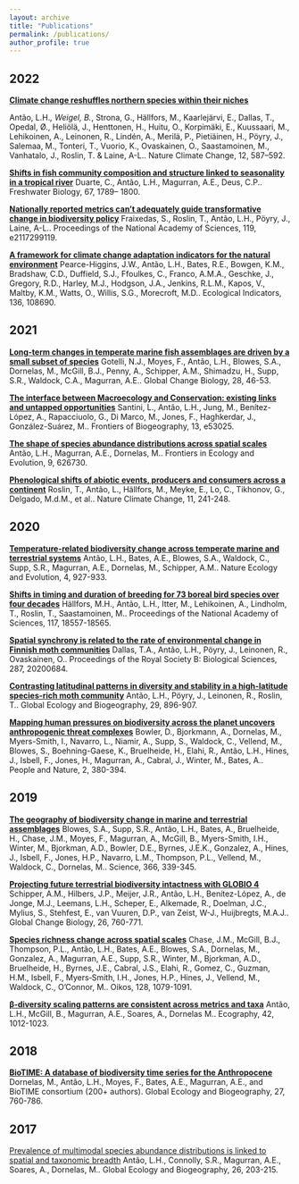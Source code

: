 ```yaml
---
layout: archive
title: "Publications"
permalink: /publications/
author_profile: true
---
```


## **2022**
[**Climate change reshuffles northern species within their niches**]([url](https://doi.org/10.1038/s41558-022-01381-x))

Antão, L.H.*, Weigel, B.*, Strona, G., Hällfors, M., Kaarlejärvi, E., Dallas, T., Opedal, Ø., Heliölä, J., Henttonen, H., Huitu, O., Korpimäki, E., Kuussaari, M., Lehikoinen, A., Leinonen, R., Lindén, A., Merilä, P., Pietiäinen, H., Pöyry, J., Salemaa, M., Tonteri, T., Vuorio, K., Ovaskainen, O., Saastamoinen, M., Vanhatalo, J., Roslin, T. & Laine, A-L.. Nature Climate Change, 12, 587–592.

**[Shifts in fish community composition and structure linked to seasonality in a tropical river]([url](https://doi.org/10.1111/fwb.13975))**
Duarte, C., Antão, L.H., Magurran, A.E., Deus, C.P.. Freshwater Biology, 67, 1789– 1800.

**[Nationally reported metrics can’t adequately guide transformative change in biodiversity policy]([url](https://doi.org/10.1073/pnas.2117299119))**
Fraixedas, S., Roslin, T., Antão, L.H., Pöyry, J., Laine, A-L.. Proceedings of the National Academy of Sciences, 119, e2117299119.

[**A framework for climate change adaptation indicators for the natural environment**]([url](https://doi.org/10.1016/j.ecolind.2022.108690))
Pearce-Higgins, J.W., Antão, L.H., Bates, R.E., Bowgen, K.M., Bradshaw, C.D., Duffield, S.J., Ffoulkes, C., Franco, A.M.A., Geschke, J., Gregory, R.D., Harley, M.J., Hodgson, J.A., Jenkins, R.L.M., Kapos, V., Maltby, K.M., Watts, O., Willis, S.G., Morecroft, M.D.. Ecological Indicators, 136, 108690.

## **2021**
[**Long-term changes in temperate marine fish assemblages are driven by a small subset of species**]([url](http://doi.org/10.1111/gcb.15947))
Gotelli, N.J., Moyes, F., Antão, L.H., Blowes, S.A., Dornelas, M., McGill, B.J., Penny, A., Schipper, A.M., Shimadzu, H., Supp, S.R., Waldock, C.A., Magurran, A.E.. Global Change Biology, 28, 46-53. 

[**The interface between Macroecology and Conservation: existing links and untapped opportunities**]([url](https://doi.org/10.21425/F5FBG53025))
Santini, L., Antão, L.H., Jung, M., Benítez-López, A., Rapacciuolo, G., Di Marco, M., Jones, F., Haghkerdar, J., González-Suárez, M.. Frontiers of Biogeography, 13, e53025.

[**The shape of species abundance distributions across spatial scales**]([url](https://doi.org/10.3389/fevo.2021.626730))
Antão, L.H., Magurran, A.E., Dornelas, M.. Frontiers in Ecology and Evolution, 9, 626730.

[**Phenological shifts of abiotic events, producers and consumers across a continent**]([url](https://doi.org/10.1038/s41558-020-00967-7))
Roslin, T., Antão, L., Hällfors, M., Meyke, E., Lo, C., Tikhonov, G., Delgado, M.d.M., et al.. Nature Climate Change, 11, 241-248.

## **2020**
[**Temperature-related biodiversity change across temperate marine and terrestrial systems**]([url](https://doi.org/10.1038/s41559-020-1185-7))
Antão, L.H., Bates, A.E., Blowes, S.A., Waldock, C., Supp, S.R., Magurran, A.E., Dornelas, M., Schipper, A.M.. Nature Ecology and Evolution, 4, 927-933.

[**Shifts in timing and duration of breeding for 73 boreal bird species over four decades**]([url](https://doi.org/10.1073/pnas.1913579117))
Hällfors, M.H., Antão, L.H., Itter, M., Lehikoinen, A., Lindholm, T., Roslin, T., Saastamoinen, M.. Proceedings of the National Academy of Sciences, 117, 18557-18565.

[**Spatial synchrony is related to the rate of environmental change in Finnish moth communities**]([url](http://doi.org/10.1098/rspb.2020.0684))
Dallas, T.A., Antão, L.H., Pöyry, J., Leinonen, R., Ovaskainen, O.. Proceedings of the Royal Society B: Biological Sciences, 287, 20200684.

[**Contrasting latitudinal patterns in diversity and stability in a high-latitude species-rich moth community**]([url](https://doi.org/10.1111/geb.13073))
Antão, L.H., Pöyry, J., Leinonen, R., Roslin, T.. Global Ecology and Biogeography, 29, 896-907.

[**Mapping human pressures on biodiversity across the planet uncovers anthropogenic threat complexes**]([url](https://doi.org/10.1002/pan3.10071))
Bowler, D., Bjorkmann, A., Dornelas, M., Myers-Smith, I., Navarro, L., Niamir, A., Supp, S., Waldock, C., Vellend, M., Blowes, S., Boehning-Gaese, K., Bruelheide, H., Elahi, R., Antão, L.H., Hines, J., Isbell, F., Jones, H., Magurran, A., Cabral, J., Winter, M., Bates, A.. People and Nature, 2, 380-394.

## **2019**
[**The geography of biodiversity change in marine and terrestrial assemblages**]([url](https://doi.org/10.1126/science.aaw1620))
Blowes, S.A., Supp, S.R., Antão, L.H., Bates, A., Bruelheide, H., Chase, J.M., Moyes, F., Magurran, A., McGill, B., Myers-Smith, I.H., Winter, M., Bjorkman, A.D., Bowler, D.E., Byrnes, J.E.K., Gonzalez, A., Hines, J., Isbell, F., Jones, H.P., Navarro, L.M., Thompson, P.L., Vellend, M., Waldock, C., Dornelas, M.. Science, 366, 339-345.

[**Projecting future terrestrial biodiversity intactness with GLOBIO 4**]([url](https://doi.org/10.1111/gcb.14848))
Schipper, A.M., Hilbers, J.P., Meijer, J.R., Antão, L.H., Benítez-López, A., de Jonge, M.J., Leemans, L.H., Scheper, E., Alkemade, R., Doelman, J.C., Mylius, S., Stehfest, E., van Vuuren, D.P., van Zeist, W-J., Huijbregts, M.A.J.. Global Change Biology, 26, 760-771.

[**Species richness change across spatial scales**]([url](https://doi.org/10.1111/oik.05968))
Chase, J.M., McGill, B.J., Thompson, P.L., Antão, L.H., Bates, A.E., Blowes, S.A., Dornelas, M., Gonzalez, A., Magurran, A.E., Supp, S.R., Winter, M., Bjorkman, A.D., Bruelheide, H., Byrnes, J.E., Cabral, J.S., Elahi, R., Gomez, C., Guzman, H.M., Isbell, F., Myers‐Smith, I.H., Jones, H.P., Hines, J., Vellend, M., Waldock, C., O’Connor, M.. Oikos, 128, 1079-1091.

[**β‐diversity scaling patterns are consistent across metrics and taxa**]([url](https://doi.org/10.1111/ecog.04117))
Antão, L.H., McGill, B., Magurran, A.E., Soares, A., Dornelas M.. Ecography, 42, 1012-1023. 

## **2018**
[**BioTIME: A database of biodiversity time series for the Anthropocene**]([url](https://doi.org/10.1111/geb.12729))
Dornelas, M., Antão, L.H., Moyes, F., Bates, A.E., Magurran, A.E., and BioTIME consortium (200+ authors). Global Ecology and Biogeography, 27, 760-786.

## **2017**
[Prevalence of multimodal species abundance distributions is linked to spatial and taxonomic breadth]([url](https://doi.org/10.1111/geb.12532))
Antão, L.H., Connolly, S.R., Magurran, A.E., Soares, A., Dornelas, M.. Global Ecology and Biogeography, 26, 203-215.
